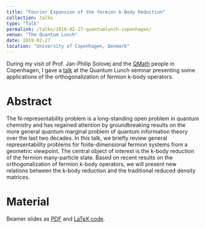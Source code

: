 ```yaml
---
title: "Fourier Expansion of the fermion k-Body Reduction"
collection: talks
type: "Talk"
permalink: /talks/2019-02-27-quantumlunch-copenhagen/
venue: "The Quantum Lunch"
date: 2019-02-27
location: "University of Copenhagen, Denmark"
---
```


During my visit of Prof. Jan-Philip Solovej and the
[QMath](https://qmath.ku.dk/about/) people in Copenhagen, I gave a
[talk](https://github.com/rauchrob/slides-quantum-lunch-2019/releases/download/v1.0/slides.pdf)
at the Quantum Lunch seminar presenting some applications of the
orthogonalization of fermion k-body operators.

# Abstract
The N-representability problem is a long-standing open problem in quantum
chemistry and has regained attention by groundbreaking results on the more
general quantum marginal problem of quantum information theory over the last
two decades. In this talk, we briefly review general representability problems
for finite-dimensional fermion systems from a geometric viewpoint. The central
object of interest is the k-body reduction of the fermion many-particle state.
Based on recent results on the orthogonalization of fermion k-body operators,
we will present new relations between the k-body reduction and the traditional
reduced density matrices.

# Material

Beamer slides as [PDF](https://github.com/rauchrob/slides-quantum-lunch-2019)
and [LaTeX code](https://github.com/rauchrob/slides-quantum-lunch-2019).
